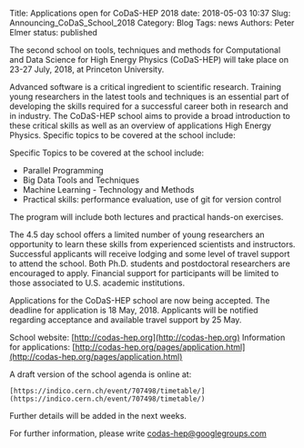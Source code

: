 Title: Applications open for CoDaS-HEP 2018
date: 2018-05-03 10:37
Slug: Announcing_CoDaS_School_2018
Category: Blog
Tags:  news
Authors: Peter Elmer
status: published

  The second school on tools, techniques and methods for Computational
and Data Science for High Energy Physics (CoDaS-HEP) will take place
on 23-27 July, 2018, at Princeton University.

  Advanced software is a critical ingredient to scientific research.
Training young researchers in the latest tools and techniques is
an essential part of developing the skills required for a successful
career both in research and in industry. The CoDaS-HEP school aims
to provide a broad introduction to these critical skills as well
as an overview of applications High Energy Physics. Specific topics
to be covered at the school include:

  Specific Topics to be covered at the school include:

  * Parallel Programming
  * Big Data Tools and Techniques
  * Machine Learning - Technology and Methods
  * Practical skills: performance evaluation, use of git for version control

The program will include both lectures and practical hands-on exercises.

  The 4.5 day school offers a limited number of young researchers an
opportunity to learn these skills from experienced scientists and instructors.
Successful applicants will receive lodging and some level of travel support
to attend the school. Both Ph.D. students and postdoctoral researchers
are encouraged to apply. Financial support for participants will
be limited to those associated to U.S. academic institutions.

Applications for the CoDaS-HEP school are now being accepted. The
deadline for application is 18 May, 2018. Applicants will be notified
regarding acceptance and available travel support by 25 May.

  School website: [http://codas-hep.org](http://codas-hep.org)
  Information for applications: [http://codas-hep.org/pages/application.html](http://codas-hep.org/pages/application.html)

  A draft version of the school agenda is online at:

    [https://indico.cern.ch/event/707498/timetable/](https://indico.cern.ch/event/707498/timetable/)

Further details will be added in the next weeks.

  For further information, please write [codas-hep@googlegroups.com](codas-hep@googlegroups.com)
